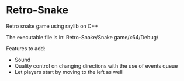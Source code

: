 # Retro-Snake
Retro snake game using raylib on C++

The executable file is in: Retro-Snake/Snake game/x64/Debug/

Features to add:
- Sound
- Quality control on changing directions with the use of events queue
- Let players start by moving to the left as well

  

